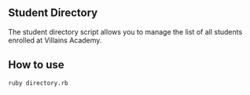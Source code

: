 ## Student Directory ##

The student directory script allows you to manage the list of all students enrolled at Villains Academy.

## How to use ##

```
ruby directory.rb
```
